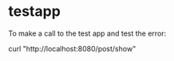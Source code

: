 # testapp

To make a call to the test app and test the error:

curl "http://localhost:8080/post/show"
